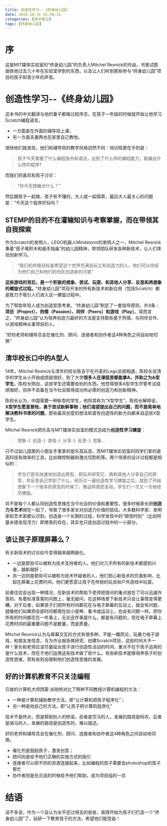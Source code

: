 ```yaml
---
title: 创造性学习--《终身幼儿园》
date: 2018-10-31 15:58:31
categories: [读书笔记]
tags: [终身幼儿园] 
---
```

# 序

这是MIT媒体实验室的“终身幼儿园”的负责人Mitchel Resnick的作品，书里试图提炼他过去几十年在实验室学到的东西，以及让人们听到那些参与“终身幼儿园”项目的孩子和青少年的声音。
<!-- more -->

# 创造性学习--《终身幼儿园》

这本书的中文翻译与他的妻子都做过程序员，在孩子一年级的时候就开始让他学习Scratch编程语言。
- 一方面是在外面的辅导班上课，
- 另一方面夫妻两也在家里自己教他。

很快他们就发现，他们和辅导班的教学风格迥然不同：培训班更在乎的是：
> 孩子今天掌握了什么编程指令和语法，达到了什么样的编程能力，能编出什么样的程序?

而我们则喜欢和孩子讨论：
> “你今天想编点什么？”

然后跟孩子一起做，孩子有不懂的，大人就一起探索，最后大人最关心的问题是：“今天这个程序好玩吗？

## STEMP的目的不在灌输知识与考察掌握，而在带领其自我探索

作为Scratch的发明人，LEGO机器人Mindstorm的发明人之一，Mitchel Resnick秉着“孩子堆积木和画手指画”的幼儿园精神，带领团队研发各种新技术，让人们体验创新学习。
> “我们的终极目标是希望这个世界充满会玩又有创造力的人，他们可以持续为他们自己和他们的社区创造新的可能”

**这些游戏的背后，是一个积极的想象、尝试、玩耍、和其他人分享、反思和再想象的螺旋式过程。**“终身幼儿园”项目开发的所有新技术和新应用（包括Scratch）都是致力于吸引人们进入这一螺旋过程中。

为了帮助年轻人成为创造型思考者，“终身幼儿园”制定了一套指导原则，共4条：**项目（Project）、热情（Passion）、同伴（Peers）和游戏（Play）**。简而言之，“终身幼儿园”认为培养创造力最好的方法是支持那些基于热情、与同伴合作、以游戏精神从事项目的人。


“好的老师和辅导员会在催化剂、顾问、连接者和协作者这4种角色之间自如地切换”

## 清华校长口中的A型人

14年，Mitchel Resnick与清华的校长陈吉宁在丹麦的Lego总部相遇，陈校长说清华的学生从小开始成绩就很好，到了大学**很多人在课程里都能拿A，并称之为A型学生**。陈校长明白，这些学生还需要些别的东西。他觉得很多A型学生尽管考试成绩很好，但并不具备在当今社会取得成功所必需的创造力和创新精神。

陈校长认为，中国需要一种新型的学生，他将其称为“X型学生”。陈校长解释说，**X型学生愿意冒险，勇于尝试新鲜事物；他们渴望提出自己的问题，而不是简单地解决教科书里的问题**。那些最具创意的想法和富有创造性的新方向都来自这些X型学生。

Mitchel Resnick把乐高与MIT媒体实验室的模式总结为**创造性学习螺旋**：
> 想象-》创造-》游戏-》分享-》反思-》想象...

只不过幼儿园里的小朋友手里拿的是乐高玩具，而MIT媒体实验室的同学们拿的是高科技有效率的工具，比如微控制器和激光切割机等。两个场景的设计过程都是相似的：
> 学生们首先快速地创造出原型，把玩并研究它，再和其他人分享自己的原型，并反思自己学到了什么。经历过一遍创造性学习螺旋之后，就到了开始想象下一个版本的原型的时候了。像这样周而复始，学生们一次又一次地经历螺旋。

并不是每个人都认同创造性思维在当今社会的价值和重要性，很多时候家长把**创造力与艺术**绑在一起了，导致了很多家长对创造力价值的低估。大多数科学家、发明家和艺术家都认识到，创造是一个长期的过程，科学发现中的“顿悟时刻”（比如阿基米德发现浮力）即使真的存在，其实也只是创造过程中的一小部分。

## 该让孩子原理屏幕么？

有关新技术的讨论如今变得越来越两极化。
- 一边是那些可以被称为技术支持者的人，他们对几乎所有的新技术都感到兴奋，越新越好；
- 另一边则是那些可以被称为技术怀疑者的人，他们担心新技术的负面影响，比起在屏幕上花费时间，他们更愿意让孩子在传统的玩具和户外游戏中玩耍。

前者往往会出现一种情况，在新技术的帮助下老师把提问的重点放在了可以迅速作答的、有着标准答案的问题上，毫无疑问，在这种场景下新技术只会让事情变得更糟。对于后者，如果孩子们把所有时间都花在与电子屏幕的互动上，就会有问题，就像他们如果把全部时间都用在拉小提琴、看书或运动上，也会有问题一样。把你所有的时间都花在一件事上，无论这件事是什么，都是有问题的，但在电子屏幕上花费时间的最重要问题不是数量，而是质量。

Mitchel Resnick认为与屏幕交互的方式有很多种，不能一概而论，玩暴力电子游戏、和朋友发信息，与为作业报告做研究、创建Scratch项目，这些时间大不一样！家长和老师应该尽量延长孩子进行创造性活动的时间，重点不在于孩子运用的是什么技术，而在于他们运用这些技术做了些什么。有些新技术能够培养孩子的创造性思维，而有些则会限制他们创造性思维的发展。


## 好的计算机教育不只关注编程

已故的计算机大师西蒙·派珀特对比了两种不同教授计算机编程的方法：
- 一种是计算机辅助教学方法，即“让计算机把孩子程序化”；
- 另一种是他自己的方法，即“让孩子把计算机程序化”

技术不是终点，而是帮助别人的桥梁。前者是饮马的人，发展的路径是码农，后者是骑马的人，发展的路径是创造性的，难以描述。

好的老师和辅导员会在催化剂、顾问、连接者和协作者这4种角色之间自如地切换。
- 催化剂是鼓励孩子，激发创意；
- 顾问则是给予他们正确的实施方式的指引
- 连接者可以把不同的资源连接起来，比如编程的孩子需要会photoshop的孩子帮忙
- 协作者则是在合适的时候给予他们帮助，成为项目组的一员

# 结语

话不多说，作为一个自认为水平还过得去的爸爸，我得开始为孩子们打造一个“终身幼儿园”了，钻研一下教育孩子的方法，希望他们能受益！